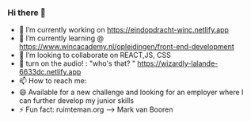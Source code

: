 ### Hi there 👋

- 🔭 I’m currently working on https://eindopdracht-winc.netlify.app
- 🌱 I’m currently learning @ https://www.wincacademy.nl/opleidingen/front-end-development
- 👯 I’m looking to collaborate on REACT,JS, CSS
- 💬 turn on the audio! : "who's that? " https://wizardly-lalande-6633dc.netlify.app
- 📫 How to reach me: 
- 😄 Available for a new challenge and looking for an employer where I can further develop my junior skills
- ⚡ Fun fact: ruimteman.org
-->
Mark van Booren 
